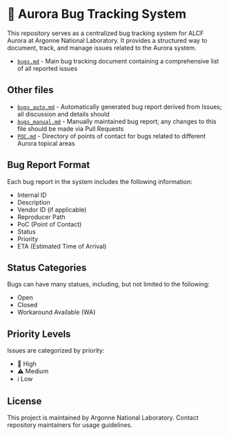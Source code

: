 # :bug: Aurora Bug Tracking System

This repository serves as a centralized bug tracking system for ALCF Aurora at Argonne National Laboratory. It provides a structured way to document, track, and manage issues related to the Aurora system.

- [`bugs.md`](bugs.md) - Main bug tracking document containing a comprehensive list of all reported issues

## Other files

- [`bugs_auto.md`](bugs_auto.md) - Automatically generated bug report derived from Issues; all discussion and details should 
- [`bugs_manual.md`](bugs_manual.md) - Manually maintained bug report; any changes to this file should be made via Pull Requests
- [`POC.md`](POC.md) - Directory of points of contact for bugs related to different Aurora topical areas

## Bug Report Format

Each bug report in the system includes the following information:
- Internal ID
- Description
- Vendor ID (if applicable)
- Reproducer Path
- PoC (Point of Contact)
- Status
- Priority
- ETA (Estimated Time of Arrival)

## Status Categories

Bugs can have many statues, including, but not limited to the following:
- Open
- Closed
- Workaround Available (WA)

## Priority Levels

Issues are categorized by priority:
- :rotating_light: High
- :warning: Medium
- :information_source: Low

## License

This project is maintained by Argonne National Laboratory. Contact repository maintainers for usage guidelines.
